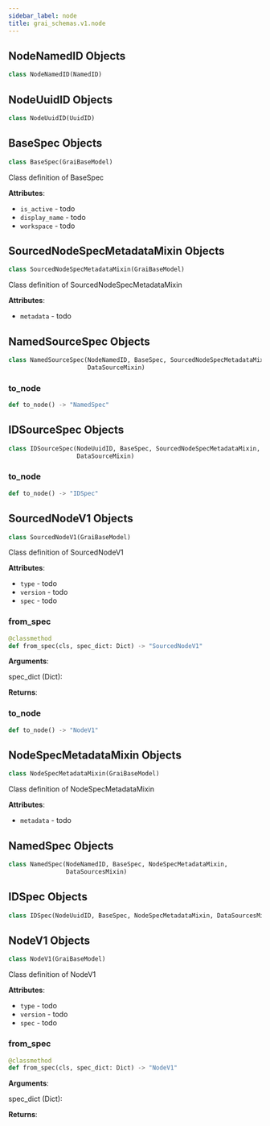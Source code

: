 ```yaml
---
sidebar_label: node
title: grai_schemas.v1.node
---
```


## NodeNamedID Objects

```python
class NodeNamedID(NamedID)
```



## NodeUuidID Objects

```python
class NodeUuidID(UuidID)
```



## BaseSpec Objects

```python
class BaseSpec(GraiBaseModel)
```

Class definition of BaseSpec

**Attributes**:

- `is_active` - todo
- `display_name` - todo
- `workspace` - todo

## SourcedNodeSpecMetadataMixin Objects

```python
class SourcedNodeSpecMetadataMixin(GraiBaseModel)
```

Class definition of SourcedNodeSpecMetadataMixin

**Attributes**:

- `metadata` - todo

## NamedSourceSpec Objects

```python
class NamedSourceSpec(NodeNamedID, BaseSpec, SourcedNodeSpecMetadataMixin,
                      DataSourceMixin)
```



### to\_node

```python
def to_node() -> "NamedSpec"
```



## IDSourceSpec Objects

```python
class IDSourceSpec(NodeUuidID, BaseSpec, SourcedNodeSpecMetadataMixin,
                   DataSourceMixin)
```



### to\_node

```python
def to_node() -> "IDSpec"
```



## SourcedNodeV1 Objects

```python
class SourcedNodeV1(GraiBaseModel)
```

Class definition of SourcedNodeV1

**Attributes**:

- `type` - todo
- `version` - todo
- `spec` - todo

### from\_spec

```python
@classmethod
def from_spec(cls, spec_dict: Dict) -> "SourcedNodeV1"
```

**Arguments**:

  spec_dict (Dict):


**Returns**:



### to\_node

```python
def to_node() -> "NodeV1"
```



## NodeSpecMetadataMixin Objects

```python
class NodeSpecMetadataMixin(GraiBaseModel)
```

Class definition of NodeSpecMetadataMixin

**Attributes**:

- `metadata` - todo

## NamedSpec Objects

```python
class NamedSpec(NodeNamedID, BaseSpec, NodeSpecMetadataMixin,
                DataSourcesMixin)
```



## IDSpec Objects

```python
class IDSpec(NodeUuidID, BaseSpec, NodeSpecMetadataMixin, DataSourcesMixin)
```



## NodeV1 Objects

```python
class NodeV1(GraiBaseModel)
```

Class definition of NodeV1

**Attributes**:

- `type` - todo
- `version` - todo
- `spec` - todo

### from\_spec

```python
@classmethod
def from_spec(cls, spec_dict: Dict) -> "NodeV1"
```

**Arguments**:

  spec_dict (Dict):


**Returns**:
